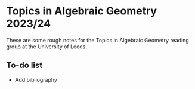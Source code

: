# Topics in Algebraic Geometry 2023/24

These are some rough notes for the Topics in Algebraic Geometry reading group at the University of Leeds.

## To-do list

+ Add bibliography
